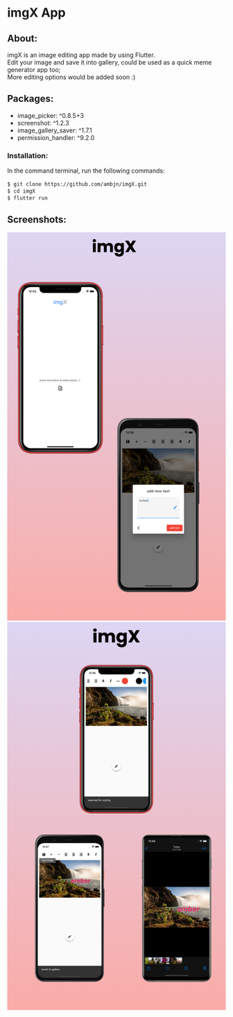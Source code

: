 # imgX App

## About:

imgX is an image editing app made by using Flutter. <br>
Edit your image and save it into gallery, could be used as a quick meme generator app too; <br>
More editing options would be added soon :)

## Packages:

<ul>
<li> image_picker: ^0.8.5+3 </li>
<li> screenshot: ^1.2.3 </li>
<li> image_gallery_saver: ^1.7.1 </li>
<li> permission_handler: ^9.2.0 </li>
</ul>

### Installation:

In the command terminal, run the following commands:

    $ git clone https://github.com/ambjn/imgX.git
    $ cd imgX
    $ flutter run

## Screenshots:

<center> 
<img src = 'https://raw.githubusercontent.com/ambjn/imgX/master/lib/screenshots/2.png' alt='screenshot-of-app'>
<img src = 'https://raw.githubusercontent.com/ambjn/imgX/master/lib/screenshots/1.png' alt='screenshot-of-app'> 
</center>
